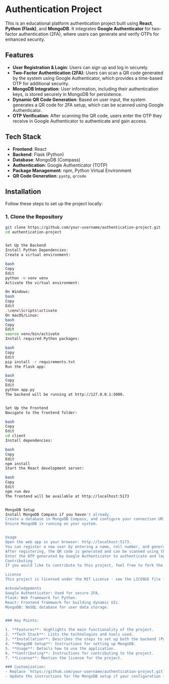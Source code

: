 # Authentication Project

This is an educational platform authentication project built using **React**, **Python (Flask)**, and **MongoDB**. It integrates **Google Authenticator** for two-factor authentication (2FA), where users can generate and verify OTPs for enhanced security.

## Features

- **User Registration & Login**: Users can sign up and log in securely.
- **Two-Factor Authentication (2FA)**: Users can scan a QR code generated by the system using Google Authenticator, which provides a time-based OTP for additional security.
- **MongoDB Integration**: User information, including their authentication keys, is stored securely in MongoDB for persistence.
- **Dynamic QR Code Generation**: Based on user input, the system generates a QR code for 2FA setup, which can be scanned using Google Authenticator.
- **OTP Verification**: After scanning the QR code, users enter the OTP they receive in Google Authenticator to authenticate and gain access.

## Tech Stack

- **Frontend**: React
- **Backend**: Flask (Python)
- **Database**: MongoDB (Compass)
- **Authentication**: Google Authenticator (TOTP)
- **Package Management**: npm, Python Virtual Environment
- **QR Code Generation**: `pyotp`, `qrcode`

## Installation

Follow these steps to set up the project locally:

### 1. Clone the Repository

```bash
git clone https://github.com/your-username/authentication-project.git
cd authentication-project


Set Up the Backend
Install Python Dependencies:
Create a virtual environment:

bash
Copy
Edit
python -m venv venv
Activate the virtual environment:

On Windows:
bash
Copy
Edit
.\venv\Scripts\activate
On macOS/Linux:
bash
Copy
Edit
source venv/bin/activate
Install required Python packages:

bash
Copy
Edit
pip install -r requirements.txt
Run the Flask app:

bash
Copy
Edit
python app.py
The backend will be running at http://127.0.0.1:5000.


Set Up the Frontend
Navigate to the frontend folder:

bash
Copy
Edit
cd client
Install dependencies:

bash
Copy
Edit
npm install
Start the React development server:

bash
Copy
Edit
npm run dev
The frontend will be available at http://localhost:5173


MongoDB Setup
Install MongoDB Compass if you haven't already.
Create a database in MongoDB Compass, and configure your connection URI in the Flask app (app.py).
Ensure MongoDB is running on your system.


Usage
Open the web app in your browser: http://localhost:5173.
You can register a new user by entering a name, roll number, and generating a QR code for 2FA setup.
After registering, the QR code is generated and can be scanned using the Google Authenticator app.
Enter the OTP generated by Google Authenticator to authenticate and log in.
Contributing
If you would like to contribute to this project, feel free to fork the repository, create a new branch, and submit a pull request. Please ensure your changes are well-documented and tested.

License
This project is licensed under the MIT License - see the LICENSE file for details.

Acknowledgements
Google Authenticator: Used for secure 2FA.
Flask: Web framework for Python.
React: Frontend framework for building dynamic UIs.
MongoDB: NoSQL database for user data storage.


### Key Points:

1. **Features**: Highlights the main functionality of the project.
2. **Tech Stack**: Lists the technologies and tools used.
3. **Installation**: Describes the steps to set up both the backend (Python) and frontend (React).
4. **MongoDB Setup**: Instructions for setting up MongoDB.
5. **Usage**: Details how to use the application.
6. **Contributing**: Instructions for contributing to the project.
7. **License**: Mention the license for the project.

### Customization:
- Replace `https://github.com/your-username/authentication-project.git` with your actual GitHub repository URL.
- Update the instructions for the MongoDB setup if your configuration is different.
